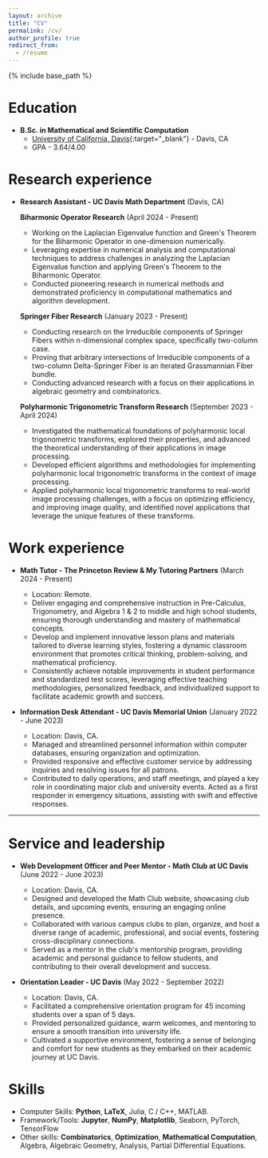 ```yaml
---
layout: archive
title: "CV"
permalink: /cv/
author_profile: true
redirect_from:
  - /resume
---
```


{% include base_path %}

Education
=====
* **B.Sc. in Mathematical and Scientific Computation**
  * [University of California, Davis](https://www.ucdavis.edu/){:target="_blank"} - Davis, CA
  * GPA - 3.64/4.00
  
Research experience
======
* **Research Assistant - UC Davis Math Department** (Davis, CA)

  **Biharmonic Operator Research** (April 2024 - Present)
  * Working on the Laplacian Eigenvalue function and Green's Theorem for the Biharmonic Operator in one-dimension numerically.
  * Leveraging expertise in numerical analysis and computational techniques to address challenges in analyzing the Laplacian Eigenvalue function and applying Green's Theorem to the Biharmonic Operator.
  * Conducted pioneering research in numerical methods and demonstrated proficiency in computational mathematics and algorithm development.

  **Springer Fiber Research** (January 2023 - Present)
  * Conducting research on the Irreducible components of Springer Fibers within n-dimensional complex space, specifically two-column case.
  * Proving that arbitrary intersections of Irreducible components of a two-column Delta-Springer Fiber is an iterated Grassmannian Fiber bundle.
  * Conducting advanced research with a focus on their applications in algebraic geometry and combinatorics.

  **Polyharmonic Trigonometric Transform Research** (September 2023 - April 2024)
  * Investigated the mathematical foundations of polyharmonic local trigonometric transforms, explored their properties, and advanced the theoretical understanding of their applications in image processing.
  * Developed efficient algorithms and methodologies for implementing polyharmonic local trigonometric transforms in the context of image processing.
  * Applied polyharmonic local trigonometric transforms to real-world image processing challenges, with a focus on optimizing efficiency, and improving image quality, and identified novel applications that leverage the unique features of these transforms.

Work experience
======
* **Math Tutor - The Princeton Review & My Tutoring Partners** (March 2024 - Present)
  * Location: Remote.
  * Deliver engaging and comprehensive instruction in Pre-Calculus, Trigonometry, and Algebra 1 & 2 to middle and high school students, ensuring thorough understanding and mastery of mathematical concepts.
  * Develop and implement innovative lesson plans and materials tailored to diverse learning styles, fostering a dynamic classroom environment that promotes critical thinking, problem-solving, and mathematical proficiency.
  * Consistently achieve notable improvements in student performance and standardized test scores, leveraging effective teaching methodologies, personalized feedback, and individualized support to facilitate academic growth and success.

* **Information Desk Attendant - UC Davis Memorial Union** (January 2022 - June 2023)
  * Location: Davis, CA.
  * Managed and streamlined personnel information within computer databases, ensuring organization and optimization.
  * Provided responsive and effective customer service by addressing inquiries and resolving issues for all patrons.
  * Contributed to daily operations, and staff meetings, and played a key role in coordinating major club and university events. Acted as a first responder in emergency situations, assisting with swift and effective responses.

* ****
  
Service and leadership
======
* **Web Development Officer and Peer Mentor - Math Club at UC Davis** (June 2022 - June 2023)
  * Location: Davis, CA.
  * Designed and developed the Math Club website, showcasing club details, and upcoming events, ensuring an engaging online presence.
  * Collaborated with various campus clubs to plan, organize, and host a diverse range of academic, professional, and social events, fostering cross-disciplinary connections.
  * Served as a mentor in the club's mentorship program, providing academic and personal guidance to fellow students, and contributing to their overall development and success.

* **Orientation Leader - UC Davis** (May 2022 - September 2022)
  * Location: Davis, CA.
  * Facilitated a comprehensive orientation program for 45 incoming students over a span of 5 days.
  * Provided personalized guidance, warm welcomes, and mentoring to ensure a smooth transition into university life.
  * Cultivated a supportive environment, fostering a sense of belonging and comfort for new students as they embarked on their academic journey at UC Davis.

Skills
======
* Computer Skills: **Python**, **LaTeX**, Julia, C / C++, MATLAB.
* Framework/Tools: **Jupyter**, **NumPy**, **Matplotlib**, Seaborn, PyTorch, TensorFlow
* Other skills: **Combinatorics**, **Optimization**, **Mathematical Computation**, Algebra, Algebraic Geometry, Analysis, Partial Differential Equations.

<!--
Publications
======
  <ul>{% for post in site.publications reversed %}
    {% include archive-single-cv.html %}
  {% endfor %}</ul>
  
Talks
======
  <ul>{% for post in site.talks reversed %}
    {% include archive-single-talk-cv.html  %}
  {% endfor %}</ul>
  
Teaching
======
  <ul>{% for post in site.teaching reversed %}
    {% include archive-single-cv.html %}
  {% endfor %}</ul>

--->
